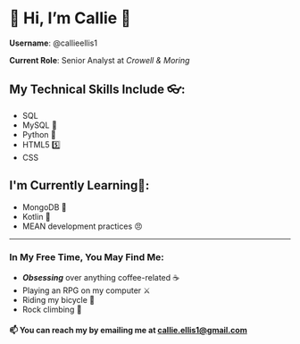 # 👋 Hi, I’m Callie 🖤
**Username**: @callieellis1

**Current Role**: Senior Analyst at _Crowell & Moring_


## My Technical Skills Include 👓:
- SQL 
- MySQL 🐬
- Python 🐍
- HTML5 5️⃣
- CSS


## I'm Currently Learning🌱:
- MongoDB 🐢
- Kotlin 🤖
- MEAN development practices 😠

----------------

### In My Free Time, You May Find Me:
 - ***Obsessing*** over anything coffee-related ☕
 - Playing an RPG on my computer ⚔️
 - Riding my bicycle 🚴
 - Rock climbing 🧗



#### 📫 You can reach my by emailing me at callie.ellis1@gmail.com

<!---
callieellis1 is a ✨ special ✨ repository because its `README.md` (this file) appears on your GitHub profile.
You can click the Preview link to take a look at your changes.
--->
